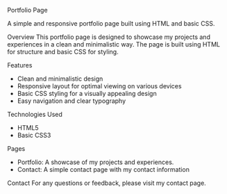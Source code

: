 Portfolio Page

A simple and responsive portfolio page built using HTML and basic CSS.

Overview
This portfolio page is designed to showcase my projects and experiences in a clean and minimalistic way. The page is built using HTML for structure and basic CSS for styling.

Features
- Clean and minimalistic design
- Responsive layout for optimal viewing on various devices
- Basic CSS styling for a visually appealing design
- Easy navigation and clear typography

Technologies Used
- HTML5
- Basic CSS3

Pages
- Portfolio: A showcase of my projects and experiences.
- Contact: A simple contact page with my contact information

Contact
For any questions or feedback, please visit my contact page.
